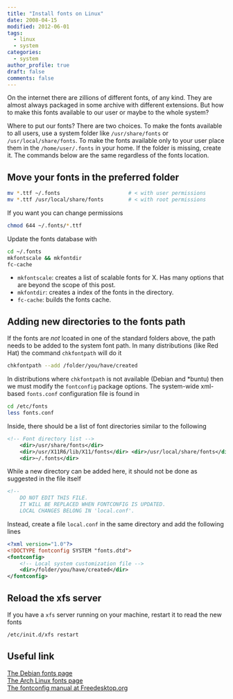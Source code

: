 ```yaml
---
title: "Install fonts on Linux"
date: 2008-04-15
modified: 2012-06-01
tags:
  - linux
  - system
categories:
  - system
author_profile: true
draft: false
comments: false
---
```


On the internet there are zillions of different fonts, of any kind. They are almost always packaged in some archive with different extensions. But how to make this fonts available to our user or maybe to the whole system?

Where to put our fonts? There are two choices. To make the fonts available to all users, use a system folder like `/usr/share/fonts` or `/usr/local/share/fonts`. To make the fonts available only to your user place them in the `/home/user/.fonts` in your home. If the folder is missing, create it. The commands below are the same regardless of the fonts location.

## Move your fonts in the preferred folder

```bash
mv *.ttf ~/.fonts                      # < with user permissions
mv *.ttf /usr/local/share/fonts        # < with root permissions
```

If you want you can change permissions

```bash
chmod 644 ~/.fonts/*.ttf
```

Update the fonts database with

```bash
cd ~/.fonts
mkfontscale && mkfontdir
fc-cache
```

* `mkfontscale`: creates a list of scalable fonts for X. Has many options that are beyond the scope of this post.
* `mkfontdir`: creates a index of the fonts in the directory.
* `fc-cache`: builds the fonts cache.

## Adding new directories to the fonts path

If the fonts are _not_ lcoated in one of the standard folders above, the path needs to be added to the system font path. In many distributions (like Red Hat) the command `chkfontpath` will do it

```bash
chkfontpath --add /folder/you/have/created
```

In distributions where `chkfontpath` is not available (Debian and *buntu) then we must modify the `fontconfig` package options. The system-wide xml-based `fonts.conf` configuration file is found in

```bash
cd /etc/fonts
less fonts.conf
```

Inside, there should be a list of font directories similar to the following

```xml
<!-- Font directory list -->
    <dir>/usr/share/fonts</dir>
    <dir>/usr/X11R6/lib/X11/fonts</dir> <dir>/usr/local/share/fonts</dir>
    <dir>~/.fonts</dir>
```

While a new directory can be added here, it should not be done as suggested in the file itself

```xml
<!--
    DO NOT EDIT THIS FILE.
    IT WILL BE REPLACED WHEN FONTCONFIG IS UPDATED.
    LOCAL CHANGES BELONG IN 'local.conf'.
```

Instead, create a file `local.conf` in the same directory and add the following lines

```xml
<?xml version="1.0"?>
<!DOCTYPE fontconfig SYSTEM "fonts.dtd">
<fontconfig>
    <!-- Local system customization file -->
    <dir>/folder/you/have/created</dir>
</fontconfig>
```

## Reload the xfs server

If you have a `xfs` server running on your machine, restart it to read the new fonts

```bash
/etc/init.d/xfs restart
```

## Useful link

[The Debian fonts page](http://wiki.debian.org/Fonts)\
[The Arch Linux fonts page](https://wiki.archlinux.org/index.php/Font_Configuration)\
[The fontconfig manual at Freedesktop.org](http://www.freedesktop.org/software/fontconfig/fontconfig-user.html)
